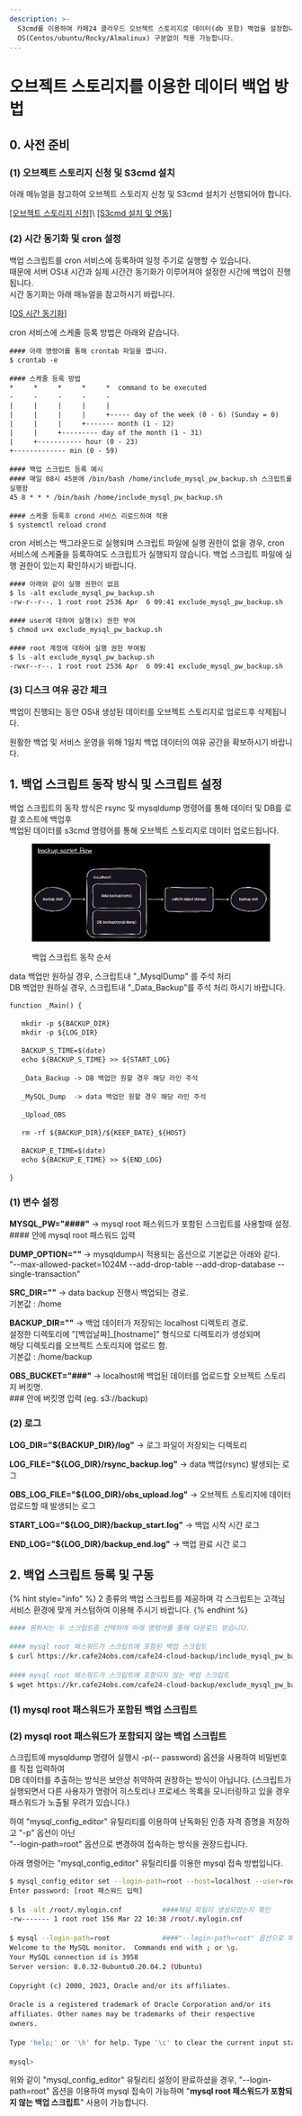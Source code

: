 ```yaml
---
description: >-
  S3cmd를 이용하여 카페24 클라우드 오브젝트 스토리지로 데이터(db 포함) 백업을 설정합니다. 해당 스크립트는
  OS(Centos/ubuntu/Rocky/Almalinux) 구분없이 적용 가능합니다.
---
```


# 오브젝트 스토리지를 이용한 데이터 백업 방법



## 0. 사전 준비&#x20;

### (1) 오브젝트 스토리지 신청 및 S3cmd 설치&#x20;

아래 매뉴얼을 참고하여 오브젝트 스토리지 신청 및 S3cmd 설치가 선행되어야 합니다.

[\[오브젝트 스토리지 신청\]](https://docs.cafe24cloud.com/home/storage/object/use#2.)\
[\[S3cmd 설치 및 연동\]](https://docs.cafe24cloud.com/home/storage/object/s3cmd)&#x20;

### (2) 시간 동기화 및 cron 설정&#x20;

백업 스크립트를 cron 서비스에 등록하여 일정 주기로 실행할 수 있습니다. \
때문에 서버 OS내 시간과 실제 시간간 동기화가 이루어져야 설정한 시간에 백업이 진행됩니다. \
시간 동기화는 아래 매뉴얼을 참고하시기 바랍니다.&#x20;

[\[OS 시간 동기화\]](https://docs.cafe24cloud.com/home/server/server/config/ntp)

cron 서비스에 스케줄 등록 방법은 아래와 같습니다.

```
#### 아래 명령어를 통해 crontab 파일을 엽니다.
$ crontab -e 

#### 스케줄 등록 방법 
*     *     *     *     *  command to be executed
-     -     -     -     -
|     |     |     |     |
|     |     |     |     +----- day of the week (0 - 6) (Sunday = 0)
|     |     |     +------- month (1 - 12)
|     |     +--------- day of the month (1 - 31)
|     +----------- hour (0 - 23)
+------------- min (0 - 59)

#### 백업 스크립트 등록 예시
#### 매일 08시 45분에 /bin/bash /home/include_mysql_pw_backup.sh 스크립트를 실행함
45 8 * * * /bin/bash /home/include_mysql_pw_backup.sh

#### 스케줄 등록후 crond 서비스 리로드하여 적용
$ systemctl reload crond
```

cron 서비스는 백그라운드로 실행되며 스크립트 파일에 실행 권한이 없을 경우, cron 서비스에 스케줄을 등록하여도 스크립트가 실행되지 않습니다. 백업 스크립트 파일에 실행 권한이 있는지 확인하시기 바랍니다.

```
#### 아래와 같이 실행 권한이 없음
$ ls -alt exclude_mysql_pw_backup.sh
-rw-r--r--. 1 root root 2536 Apr  6 09:41 exclude_mysql_pw_backup.sh

#### user에 대하여 실행(x) 권한 부여
$ chmod u+x exclude_mysql_pw_backup.sh

#### root 계정에 대하여 실행 권한 부여됨
$ ls -alt exclude_mysql_pw_backup.sh
-rwxr--r--. 1 root root 2536 Apr  6 09:41 exclude_mysql_pw_backup.sh
```

### (3) 디스크 여유 공간 체크

백업이 진행되는 동안 OS내 생성된 데이터를 오브젝트 스토리지로 업로드후 삭제됩니다.

원활한 백업 및 서비스 운영을 위해 1일치 백업 데이터의 여유 공간을 확보하시기 바랍니다.

## 1. 백업 스크립트 동작 방식 및 스크립트 설정

백업 스크립트의 동작 방식은 rsync 및 mysqldump 명령어를 통해 데이터 및 DB를 로컬 호스트에 백업후 \
백업된 데이터를 s3cmd 명령어를 통해 오브젝트 스토리지로 데이터 업로드됩니다.

<figure><img src="../../.gitbook/assets/cloud_backup_flow.JPG" alt=""><figcaption><p>백업 스크립트 동작 순서</p></figcaption></figure>

data 백업만 원하실 경우, 스크립트내 "\_MysqlDump" 를  주석 처리\
DB 백업만 원하실 경우, 스크립트내 "\_Data\_Backup"를 주석 처리 하시기 바랍니다.

```
function _Main() {

   mkdir -p ${BACKUP_DIR}
   mkdir -p ${LOG_DIR}

   BACKUP_S_TIME=$(date)
   echo ${BACKUP_S_TIME} >> ${START_LOG}

   _Data_Backup -> DB 백업만 원할 경우 해당 라인 주석

   _MySQL_Dump  -> data 백업만 원할 경우 해당 라인 주석

   _Upload_OBS  

   rm -rf ${BACKUP_DIR}/${KEEP_DATE}_${HOST}

   BACKUP_E_TIME=$(date)
   echo ${BACKUP_E_TIME} >> ${END_LOG}

}
```

### (1) 변수 설정

**MYSQL\_PW="####"**  -> mysql root 패스워드가 포함된 스크립트를 사용할때 설정.\
&#x20;                                       \#### 안에 mysql root 패스워드 입력

**DUMP\_OPTION=""**      -> mysqldump시 적용되는 옵션으로 기본값은 아래와 같다.\
&#x20;                              "--max-allowed-packet=1024M --add-drop-table --add-drop-database --single-transaction"

**SRC\_DIR=""**                 -> data backup 진행시 백업되는 경로. \
&#x20;                                        기본값 :  /home

**BACKUP\_DIR=""**         -> 백업 데이터가 저장되는 localhost 디렉토리 경로.\
&#x20;                                        설정한  디렉토리에 "\[백업날짜]\_\[hostname]" 형식으로 디렉토리가 생성되며 \
&#x20;                                        해당 디렉토리를 오브젝트 스토리지에 업로드 함. \
&#x20;                                        기본값 : /home/backup

**OBS\_BUCKET="###"** -> localhost에 백업된 데이터를 업로드할 오브젝트 스토리지 버킷명.\
&#x20;                                        \### 안에 버킷명 입력 (eg. s3://backup)

### (2) 로그&#x20;

**LOG\_DIR="${BACKUP\_DIR}/log"**                          -> 로그 파일이 저장되는 디렉토리

**LOG\_FILE="${LOG\_DIR}/rsync\_backup.log"**       -> data 백업(rsync) 발생되는 로그&#x20;

**OBS\_LOG\_FILE="${LOG\_DIR}/obs\_upload.log"**  -> 오브젝트 스토리지에 데이터 업로드할 때 발생되는 로그

**START\_LOG="${LOG\_DIR}/backup\_start.log"**    -> 백업 시작 시간 로그

**END\_LOG="${LOG\_DIR}/backup\_end.log"**          -> 백업 완료 시간 로그



## 2. 백업 스크립트 등록 및 구동

{% hint style="info" %}
2 종류의 백업 스크립트를 제공하며 각 스크립트는 고객님 서비스 환경에 맞게 커스텀하여 이용해 주시기 바랍니다.&#x20;
{% endhint %}

```sh
#### 원하시는 두 스크립트중 선택하여 아래 명령어를 통해 다운로드 받습니다.

#### mysql root 패스워드가 스크립트에 포함된 백업 스크립트
$ curl https://kr.cafe24obs.com/cafe24-cloud-backup/include_mysql_pw_backup.sh >> /home/include_mysql_pw_backup.sh

#### mysql root 패스워드가 스크립트에 포함되지 않는 백업 스크립트
$ wget https://kr.cafe24obs.com/cafe24-cloud-backup/exclude_mysql_pw_backup.sh >> /home/exclude_mysql_pw_backup.sh
```

### (1) mysql root 패스워드가 포함된 백업 스크립트



### (2) mysql root 패스워드가 포함되지 않는 백업 스크립트

스크립트에 mysqldump 명령어 실행시 -p(-- password) 옵션을 사용하여 비밀번호를 직접 입력하여 \
DB 데이터를 추출하는 방식은 보안상 취약하여 권장하는 방식이 아닙니다. (스크립트가 실행되면서 다른 사용자가 명령어 히스토리나 프로세스 목록을 모니터링하고 있을 경우 패스워드가 노출될 우려가 있습니다.)

하여 "mysql\_config\_editor" 유틸리티를 이용하여 난독화된 인증 자격 증명을 저장하고 "-p" 옵션이 아닌\
&#x20;"--login-path=root" 옵션으로 변경하여 접속하는 방식을 권장드립니다.&#x20;

아래 명령어는 "mysql\_config\_editor" 유틸리티를 이용한 mysql 접속 방법입니다.&#x20;

```bash
$ mysql_config_editor set --login-path=root --host=localhost --user=root --password --port=3306
Enter password: [root 패스워드 입력]
 
$ ls -alt /root/.mylogin.cnf          ####해당 파일이 생성되었는지 확인 
-rw------- 1 root root 156 Mar 22 10:38 /root/.mylogin.cnf
 
$ mysql --login-path=root             ####"--login-path=root" 옵션으로 패스워드 없이 mysql 접근 가능한지 확인
Welcome to the MySQL monitor.  Commands end with ; or \g.
Your MySQL connection id is 3958
Server version: 8.0.32-0ubuntu0.20.04.2 (Ubuntu)
 
Copyright (c) 2000, 2023, Oracle and/or its affiliates.
 
Oracle is a registered trademark of Oracle Corporation and/or its
affiliates. Other names may be trademarks of their respective
owners.
 
Type 'help;' or '\h' for help. Type '\c' to clear the current input statement.
 
mysql>
```

위와 같이 "mysql\_config\_editor" 유틸리티 설정이 완료하셨을 경우, "--login-path=root" 옵션을 이용하여 mysql 접속이 가능하며 "**mysql root 패스워드가 포함되지 않는 백업 스크립트**" 사용이 가능합니다.

